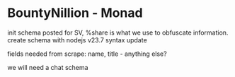 # BountyNillion - Monad 

init schema posted for SV, %share is what we use to obfuscate information.
create schema with nodejs v23.7 syntax update 

fields needed from scrape: name, title - anything else?

we will need a chat schema
